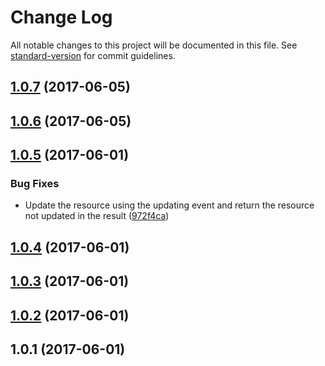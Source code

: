 # Change Log

All notable changes to this project will be documented in this file. See [standard-version](https://github.com/conventional-changelog/standard-version) for commit guidelines.

<a name="1.0.7"></a>
## [1.0.7](https://github.com/zhongzhi107/qails/compare/v1.0.6...v1.0.7) (2017-06-05)



<a name="1.0.6"></a>
## [1.0.6](https://github.com/zhongzhi107/qails/compare/v1.0.5...v1.0.6) (2017-06-05)



<a name="1.0.5"></a>
## [1.0.5](https://github.com/zhongzhi107/qails/compare/v1.0.4...v1.0.5) (2017-06-01)


### Bug Fixes

* Update the resource using the updating event and return the resource not updated in the result ([972f4ca](https://github.com/zhongzhi107/qails/commit/972f4ca))



<a name="1.0.4"></a>
## [1.0.4](https://github.com/zhongzhi107/qails/compare/v1.0.3...v1.0.4) (2017-06-01)



<a name="1.0.3"></a>
## [1.0.3](https://github.com/zhongzhi107/qails/compare/v1.0.2...v1.0.3) (2017-06-01)



<a name="1.0.2"></a>
## [1.0.2](https://github.com/zhongzhi107/qails/compare/v1.0.1...v1.0.2) (2017-06-01)



<a name="1.0.1"></a>
## 1.0.1 (2017-06-01)
